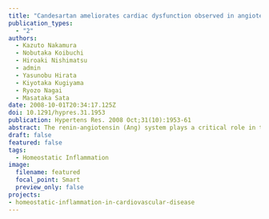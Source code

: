 ```yaml
---
title: "Candesartan ameliorates cardiac dysfunction observed in angiotensin-converting enzyme 2-deficient mice"
publication_types:
  - "2"
authors:
  - Kazuto Nakamura
  - Nobutaka Koibuchi
  - Hiroaki Nishimatsu
  - admin
  - Yasunobu Hirata
  - Kiyotaka Kugiyama
  - Ryozo Nagai
  - Masataka Sata
date: 2008-10-01T20:34:17.125Z
doi: 10.1291/hypres.31.1953
publication: Hypertens Res. 2008 Oct;31(10):1953-61
abstract: The renin-angiotensin (Ang) system plays a critical role in the regulation of blood pressure, body fluid, electrolyte homeostasis, and organ remodeling under physiological and pathological conditions. The carboxypeptidase ACE2 is a homologue of angiotensin-converting enzyme (ACE). It has been reported that ACE2-deficient mice develop cardiac dysfunction with increased plasma levels of Ang II. However, the molecular mechanism by which genetic disruption of ACE2 results in heart dysfunction is not fully understood. Here, we generated mice with targeted disruption of the Ace2 gene and compared the cardiovascular function of ACE2(-/y) mice with that of their wild-type littermates. ACE2-deficient mice were viable and fertile and lacked any gross structural abnormalities. Echocardiographic study detected no functional difference between ACE2(-/y) and wild-type mice at 12 weeks of age. Twenty-four-week-old ACE2(-/y) mice displayed significantly enlarged hearts with impaired systolic and diastolic function. The Ang II level was elevated in the plasma and heart of ACE2(-/y) mice. Pharmacological blockade of Ang II type 1 receptor (AT1) with candesartan attenuated the development of cardiac dysfunction in ACE2(-/y) mice. These results suggest that enhanced stimulation of AT1 may play a role in the development of cardiac dysfunction observed in ACE2-deficient mice. 
draft: false
featured: false
tags: 
  - Homeostatic Inflammation
image:
  filename: featured
  focal_point: Smart
  preview_only: false
projects: 
- homeostatic-inflammation-in-cardiovascular-disease
---
```


